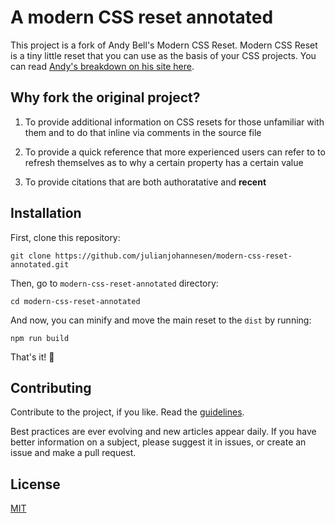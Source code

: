 # A modern CSS reset annotated

This project is a fork of Andy Bell's Modern CSS Reset. Modern CSS Reset is a tiny little reset that you can use as the basis of your CSS projects. You can read [Andy's breakdown on his site here](https://hankchizljaw.com/wrote/a-modern-css-reset/).

## Why fork the original project?

1. To provide additional information on CSS resets for those unfamiliar with them and to do that inline via comments in the source file

2. To provide a quick reference that more experienced users can refer to to refresh themselves as to why a certain property has a certain value

3. To provide citations that are both authoratative and **recent**

## Installation

First, clone this repository:

```console
git clone https://github.com/julianjohannesen/modern-css-reset-annotated.git
```

Then, go to `modern-css-reset-annotated` directory:

```console
cd modern-css-reset-annotated
```

And now, you can minify and move the main reset to the `dist` by running:

```console
npm run build
```

That's it! 🎉

## Contributing

Contribute to the project, if you like. Read the [guidelines](./CONTRIBUTING.md). 

Best practices are ever evolving and new articles appear daily. If you have better information on a subject, please suggest it in issues, or create an issue and make a pull request.

## License

[MIT](./LICENSE)
